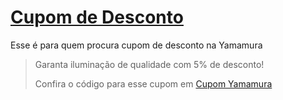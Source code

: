# [Cupom de Desconto](https://github.com/CupomDeDesconto/Promocoes/blob/main/README.md)
Esse é para quem procura cupom de desconto na Yamamura
<blockquote cite="https://asasdodesconto.com/desconto/garanta-iluminacao-de-qualidade-com-5-de-desconto-2072247"><p>Garanta iluminação de qualidade com 5% de desconto!</p><footer>Confira o código para esse cupom em <a href="https://asasdodesconto.com/desconto/garanta-iluminacao-de-qualidade-com-5-de-desconto-2072247">Cupom Yamamura</a></footer></blockquote>